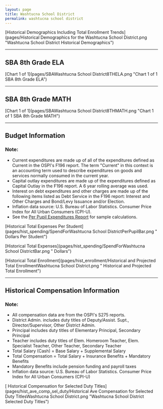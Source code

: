 ```yaml
---
layout: page
title: Washtucna School District
permalink: washtucna school district
---
```



[Historical Demographics Including Total Enrollment Trends](pages/Historical Demographics for the Washtucna School District.png "Washtucna School District Historical Demographics")

___

## SBA 8th Grade ELA

[Chart 1 of 1](pages/SBAWashtucna School District8THELA.png "Chart 1 of 1 SBA 8th Grade ELA")


___

## SBA 8th Grade MATH

[Chart 1 of 1](pages/SBAWashtucna School District8THMATH.png "Chart 1 of 1 SBA 8th Grade MATH")


___

## Budget Information
### Note:
- Current expenditures are made up of all of the expenditures defined as Current in the OSPI's F196 report. The term "Current" in this context is an accounting term used to describe expenditures on goods and services normally consumed in the current year.
- Capital outlay expenditures are made up of the expenditures defined as Capital Outlay in the F196 report. A 6 year rolling average was used.
- Interest on debt expenditures and other charges are made up of the following items listed as Debt Service in the F196 report: Interest and Other Charges and Bond/Levy Issuance and/or Election.
- Inflation data source: U.S. Bureau of Labor Statistics. Consumer Price Index for All Urban Consumers (CPI-U).
- See the [Per Pupil Expenditures Report](report_expenditures) for sample calculations.

[Historical Total Expenses Per Student](pages/hist_spending/SpendForWashtucna School DistrictPerPupilBar.png " Dollars Per Student")

[Historical Total Expenses](pages/hist_spending/SpendForWashtucna School DistrictBar.png " Dollars")

[Historical Total Enrollment](pages/hist_enrollment/Historical and Projected Total EnrollmentWashtucna School District.png " Historical and Projected Total Enrollment")


___

## Historical Compensation Information
### Note:
- All compensation data are from the OSPI's S275 reports.
- District Admin. includes duty titles of Deputy/Assist. Supt., Director/Supervisor, Other District Admin.
- Principal includes duty titles of Elementary Principal, Secondary Principal
- Teacher includes duty titles of Elem. Homeroom Teacher, Elem. Specialist Teacher, Other Teacher, Secondary Teacher
- Total Salary (Cash) = Base Salary + Supplemental Salary
- Total Compensation = Total Salary + Insurance Benefits + Mandatory Benefits
- Mandatory Benefits include pension funding and payroll taxes
- Inflation data source: U.S. Bureau of Labor Statistics. Consumer Price Index for All Urban Consumers (CPI-U)

[ Historical Compensation for Selected Duty Titles](pages/hist_ave_comp_sel_duty/Historical Ave Compensation for Selected Duty TitlesWashtucna School District.png "Washtucna School District Selected Duty Titles")

